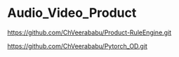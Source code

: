 # Audio_Video_Product



https://github.com/ChVeerababu/Product-RuleEngine.git





https://github.com/ChVeerababu/Pytorch_OD.git
